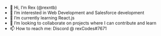 - 👋 Hi, I’m Rex (@rexntb)
- 👀 I’m interested in Web Development and Salesforce development
- 🌱 I’m currently learning React.js
- 💞️ I’m looking to collaborate on projects where I can contribute and learn
- 📫 How to reach me: Discord @ rexCodes#7671

<!---
rexntb/rexntb is a ✨ special ✨ repository because its `README.md` (this file) appears on your GitHub profile.
You can click the Preview link to take a look at your changes.
--->
